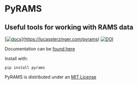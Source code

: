 # PyRAMS 
## Useful tools for working with RAMS data

[[![docs](https://github.com/lsterzinger/pyrams/actions/workflows/main.yml/badge.svg)](https://github.com/lsterzinger/pyrams/actions/workflows/main.yml)](https://lucassterzinger.com/pyrams)
[![DOI](https://zenodo.org/badge/176599749.svg)](https://zenodo.org/badge/latestdoi/176599749)



Documentation can be [found here](https://ramslibs.readthedocs.io/en/stable)

Install with:
```
pip install pyrams
``` 
PyRAMS is distributed under an [MIT License](LICENSE)

